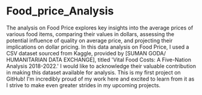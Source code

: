 # Food_price_Analysis

The analysis on Food Price explores key insights into the average prices of various food items, comparing their values in dollars, assessing the potential influence of quality on average price, and projecting their implications on dollar pricing. In this data analysis on Food Price, I used a CSV dataset sourced from Kaggle, provided by [SUMAN GODA/ HUMANITARIAN DATA EXCHANGE], titled 'Vital Food Costs: A Five-Nation Analysis 2018-2022.' I would like to acknowledge their valuable contribution in making this dataset available for analysis.  This is my first project on GitHub! I'm incredibly proud of my work here and excited to learn from it as I strive to make even greater strides in my upcoming projects. 
